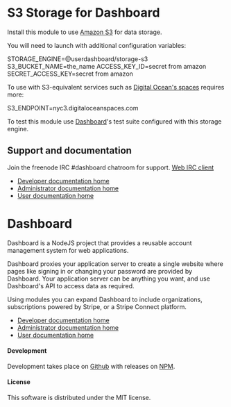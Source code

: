 # S3 Storage for Dashboard

Install this module to use [Amazon S3](https://aws.amazon.com/s3) for data storage.

You will need to launch with additional configuration variables:

  STORAGE_ENGINE=@userdashboard/storage-s3
  S3_BUCKET_NAME=the_name
  ACCESS_KEY_ID=secret from amazon
  SECRET_ACCESS_KEY=secret from amazon

To use with S3-equivalent services such as [Digital Ocean\'s spaces]() requires more:

  S3_ENDPOINT=nyc3.digitaloceanspaces.com

To test this module use [Dashboard](https://github.com/userdashboard/dashboard)'s test suite configured with this storage engine.

## Support and documentation

Join the freenode IRC #dashboard chatroom for support.  [Web IRC client](https://kiwiirc.com/nextclient/)

- [Developer documentation home](https://userdashboard.github.io/home)
- [Administrator documentation home](https://userdashboard.github.io/administrators/home)
- [User documentation home](https://userdashboard.github.io/users/home)

# Dashboard

Dashboard is a NodeJS project that provides a reusable account management system for web applications. 

Dashboard proxies your application server to create a single website where pages like signing in or changing your password are provided by Dashboard.  Your application server can be anything you want, and use Dashboard's API to access data as required.

Using modules you can expand Dashboard to include organizations, subscriptions powered by Stripe, or a Stripe Connect platform.

- [Developer documentation home](https://userdashboard.github.io/home)
- [Administrator documentation home](https://userdashboard.github.io/administrators/home)
- [User documentation home](https://userdashboard.github.io/users/home)

#### Development

Development takes place on [Github](https://github.com/userdashboard/storage-s3) with releases on [NPM](https://www.npmjs.com/package/@userdashboard/storage-s3).

#### License

This software is distributed under the MIT license.
